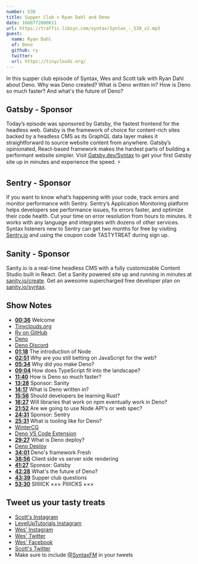 ```yaml
---
number: 538
title: Supper Club × Ryan Dahl and Deno
date: 1668772800611
url: https://traffic.libsyn.com/syntax/Syntax_-_538_v2.mp3
guest:
  name: Ryan Dahl
  of: Deno
  github: ry
  twitter:
  url: https://tinyclouds.org/
---
```


In this supper club episode of Syntax, Wes and Scott talk with Ryan Dahl about Deno. Why was Deno created? What is Deno written in? How is Deno so much faster? And what's the future of Deno?

## Gatsby - Sponsor

Today’s episode was sponsored by Gatsby, the fastest frontend for the headless web. Gatsby is the framework of choice for content-rich sites backed by a headless CMS as its GraphQL data layer makes it straightforward to source website content from anywhere. Gatsby’s opinionated, React-based framework makes the hardest parts of building a performant website simpler. Visit [Gatsby.dev/Syntax](https://gatsby.dev/Syntax) to get your first Gatsby site up in minutes and experience the speed. ⚡️

## Sentry - Sponsor

If you want to know what’s happening with your code, track errors and monitor performance with Sentry. Sentry’s Application Monitoring platform helps developers see performance issues, fix errors faster, and optimize their code health. Cut your time on error resolution from hours to minutes. It works with any language and integrates with dozens of other services. Syntax listeners new to Sentry can get two months for free by visiting [Sentry.io](https://sentry.io) and using the coupon code TASTYTREAT during sign up.

## Sanity - Sponsor

Sanity.io is a real-time headless CMS with a fully customizable Content Studio built in React. Get a Sanity powered site up and running in minutes at [sanity.io/create](https://www.sanity.io/create). Get an awesome supercharged free developer plan on [sanity.io/syntax](https://www.sanity.io/syntax).

## Show Notes

- **[00:36](#t=00:36)** Welcome
- [Tinyclouds.org](https://tinyclouds.org)
- [Ry on GitHub](https://github.com/ry)
- [Deno](https://deno.land)
- [Deno Discord](https://discord.com/invite/deno)
- **[01:18](#t=01:18)** The introduction of Node
- **[02:51](#t=02:51)** Why are you still betting on JavaScript for the web?
- **[05:34](#t=05:34)** Why did you make Deno?
- **[09:04](#t=09:04)** How does TypeScript fit into the landscape?
- **[11:40](#t=11:40)** How is Deno so much faster?
- **[13:28](#t=13:28)** Sponsor: Sanity
- **[14:17](#t=14:17)** What is Deno written in?
- **[15:56](#t=15:56)** Should developers be learning Rust?
- **[18:27](#t=18:27)** Will libraries that work on npm eventually work in Deno?
- **[21:52](#t=21:52)** Are we going to use Node API's or web spec?
- **[24:31](#t=24:31)** Sponsor: Sentry
- **[25:31](#t=25:31)** What is tooling like for Deno?
- [WinterCG](https://wintercg.org/)
- [Deno VS Code Extension](https://marketplace.visualstudio.com/items?itemName=denoland.vscode-deno)
- **[29:27](#t=29:27)** What is Deno deploy?
- [Deno Deploy](https://deno.com/deploy)
- **[34:01](#t=34:01)** Deno's framework Fresh
- **[38:56](#t=38:56)** Client side vs server side rendering
- **[41:27](#t=41:27)** Sponsor: Gatsby
- **[42:28](#t=42:28)** What's the future of Deno?
- **[43:39](#t=43:39)** Supper club questions
- **[53:30](#t=53:30)** SIIIIICK ××× PIIIICKS ×××

## Tweet us your tasty treats

- [Scott's Instagram](https://www.instagram.com/stolinski/)
- [LevelUpTutorials Instagram](https://www.instagram.com/LevelUpTutorials/)
- [Wes' Instagram](https://www.instagram.com/wesbos/)
- [Wes' Twitter](https://twitter.com/wesbos)
- [Wes' Facebook](https://www.facebook.com/wesbos.developer)
- [Scott's Twitter](https://twitter.com/stolinski)
- Make sure to include [@SyntaxFM](https://twitter.com/SyntaxFM) in your tweets
